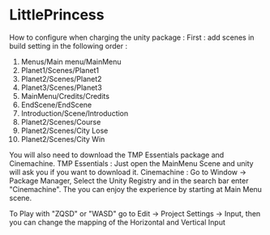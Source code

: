 # LittlePrincess

How to configure when charging the unity package :
First : add scenes in build setting in the following order :
1. Menus/Main menu/MainMenu 
2. Planet1/Scenes/Planet1
3. Planet2/Scenes/Planet2
4. Planet3/Scenes/Planet3
5. MainMenu/Credits/Credits
6. EndScene/EndScene
7. Introduction/Scene/Introduction
8. Planet2/Scenes/Course
9. Planet2/Scenes/City Lose
10. Planet2/Scenes/City Win

You will also need to download the TMP Essentials package and Cinemachine.
TMP Essentials : Just open the MainMenu Scene and unity will ask you if you want to download it.
Cinemachine : Go to Window -> Package Manager, Select the Unity Registry and in the search bar enter "Cinemachine".
The you can enjoy the experience by starting at Main Menu scene. 

To Play with "ZQSD" or "WASD" go to Edit -> Project Settings -> Input, then you can change the mapping of the Horizontal and Vertical Input
